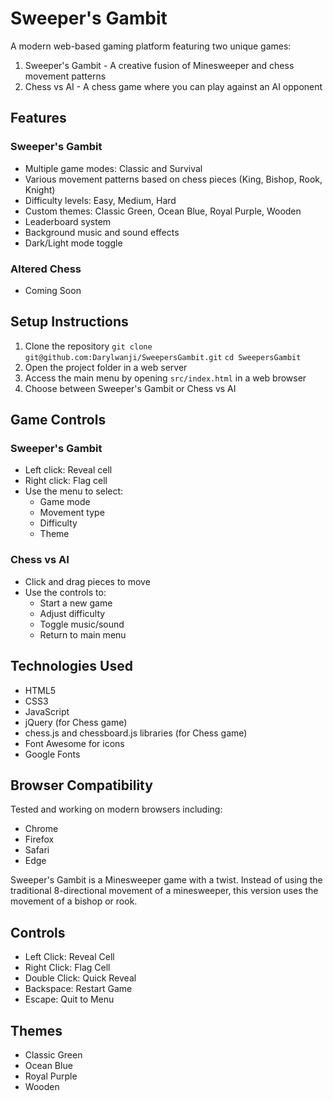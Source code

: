 # Sweeper's Gambit

A modern web-based gaming platform featuring two unique games:
1. Sweeper's Gambit - A creative fusion of Minesweeper and chess movement patterns
2. Chess vs AI - A chess game where you can play against an AI opponent

## Features

### Sweeper's Gambit
- Multiple game modes: Classic and Survival
- Various movement patterns based on chess pieces (King, Bishop, Rook, Knight)
- Difficulty levels: Easy, Medium, Hard
- Custom themes: Classic Green, Ocean Blue, Royal Purple, Wooden
- Leaderboard system
- Background music and sound effects
- Dark/Light mode toggle

### Altered Chess 
- Coming Soon

## Setup Instructions

1. Clone the repository
```git clone git@github.com:Darylwanji/SweepersGambit.git```
```cd SweepersGambit```
1. Open the project folder in a web server
2. Access the main menu by opening `src/index.html` in a web browser
3. Choose between Sweeper's Gambit or Chess vs AI

## Game Controls

### Sweeper's Gambit
- Left click: Reveal cell
- Right click: Flag cell
- Use the menu to select:
  - Game mode
  - Movement type
  - Difficulty
  - Theme

### Chess vs AI
- Click and drag pieces to move
- Use the controls to:
  - Start a new game
  - Adjust difficulty
  - Toggle music/sound
  - Return to main menu

## Technologies Used
- HTML5
- CSS3
- JavaScript
- jQuery (for Chess game)
- chess.js and chessboard.js libraries (for Chess game)
- Font Awesome for icons
- Google Fonts

## Browser Compatibility
Tested and working on modern browsers including:
- Chrome
- Firefox
- Safari
- Edge

Sweeper's Gambit is a Minesweeper game with a twist. Instead of using the traditional 8-directional movement of a minesweeper, this version uses the movement of a bishop or rook.

## Controls

- Left Click: Reveal Cell
- Right Click: Flag Cell
- Double Click: Quick Reveal
- Backspace: Restart Game
- Escape: Quit to Menu
  
## Themes

- Classic Green
- Ocean Blue
- Royal Purple
- Wooden